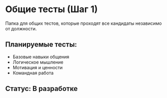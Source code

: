 # Общие тесты (Шаг 1)

Папка для общих тестов, которые проходят все кандидаты независимо от должности.

## Планируемые тесты:
- Базовые навыки общения
- Логическое мышление
- Мотивация и ценности
- Командная работа

## Статус: В разработке
